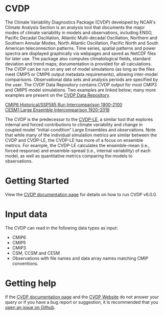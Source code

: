 # CVDP
The Climate Variability Diagnostics Package (CVDP) developed by NCAR's Climate Analysis Section is an analysis tool that documents the major modes of climate variability in models and observations, including ENSO, Pacific Decadal Oscillation, Atlantic Multi-decadal Oscillation, Northern and Southern Annular Modes, North Atlantic Oscillation, Pacific North and South American teleconnection patterns. Time series, spatial patterns and power spectra are displayed graphically via webpages and saved as NetCDF files for later use. The package also computes climatological fields, standard deviation and trend maps; documentation is provided for all calculations.  The CVDP can be run on any set of model simulations (as long as the files meet CMIP5 or CMIP6 output metadata requirements), allowing inter-model comparisons. Observational data sets and analysis periods are specified by the user. The CVDP Data Repository contains CVDP output for most CMIP3 and CMIP5 model simulations. Two examples are linked below; many more examples are present on the <a href="https://www.cesm.ucar.edu/working_groups/CVC/cvdp/data-repository.html">CVDP Data Repository</a>. 

<a href="http://webext.cgd.ucar.edu/Multi-Case/CVDP_repository/cmip6.hist_ssp585/">CMIP6 Historical/SSP585 Run Intercomparison 1900-2100</a><br>
<a href="http://webext.cgd.ucar.edu/Multi-Case/CVDP_repository/cesm1.lens_1920-2018/">CESM1 Large Ensemble Intercomparison 1920-2018</a>

The CVDP is the predecessor to the <a href="https://github.com/NCAR/CVDP-LE">CVDP-LE</a>, a similar tool that explores internal and forced contributions to climate variability and change in coupled model “initial-condition” Large Ensembles and observations. Note that while many of the individual simulation metrics are similar between the CVDP and CVDP-LE, the CVDP-LE has more of a focus on ensemble metrics. For example, the CVDP-LE calculates the ensemble-mean (i.e., forced response) and ensemble-spread (i.e., internal variability) of each model, as well as quantitative metrics comparing the models to observations. 

# Getting Started
View the <a href="https://www.cesm.ucar.edu/projects/cvdp/documentation">CVDP documentation page</a> for details on how to run CVDP v6.0.0. 

# Input data
The CVDP can read in the following data types as input:
- CMIP6
- CMIP5
- CMIP3
- CSM, CCSM and CESM
- Observations with file names and data array names matching CMIP conventions.

# Getting help
If the <a href="https://www.cesm.ucar.edu/projects/cvdp/documentation">CVDP documentation page</a> and the <a href="https://www.cesm.ucar.edu/working_groups/CVC/cvdp/">CVDP Website</a> do not answer your query or if you have a bug report or suggestion, it is recommended that you <a href="https://github.com/NCAR/CVDP-ncl/issues">open an issue on Github</a>. 
